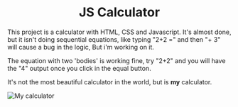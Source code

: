 <h1 align="center">JS Calculator</h1>

<p>This project is a calculator with HTML, CSS and Javascript. It's almost done, but it isn't doing sequential equations, like typing "2+2 =" and then "+ 3" will cause a bug in the logic, But i'm working on it.</p>
<p>The equation with two 'bodies' is working fine, try "2+2" and you will have the "4" output once you click in the equal button.</p>
<p>It's not the most beautiful calculator in the world, but is <strong>my</strong> calculator.</p>

![My calculator]("./images/CalculatorImage.png?raw=true "My Calculator")
